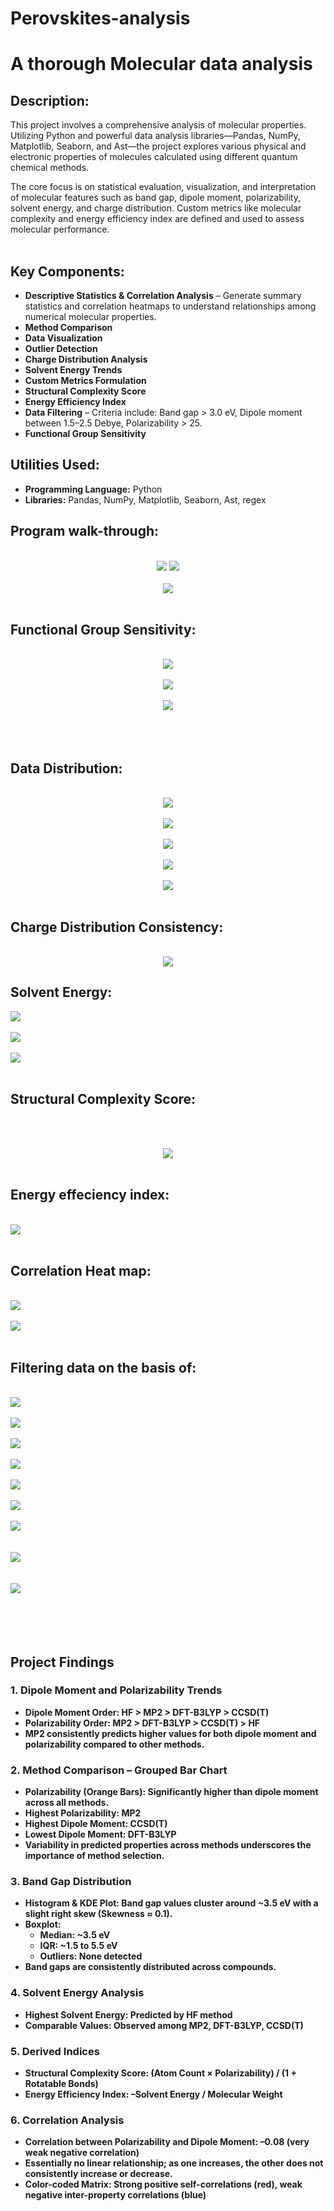 # Perovskites-analysis
<h1>A thorough Molecular data analysis</h1>
<h2>Description:</h2>
This project involves a comprehensive analysis of molecular properties. Utilizing Python and powerful data analysis libraries—Pandas, NumPy, Matplotlib, Seaborn, and Ast—the project explores various physical and electronic properties of molecules calculated using different quantum chemical methods.

The core focus is on statistical evaluation, visualization, and interpretation of molecular features such as band gap, dipole moment, polarizability, solvent energy, and charge distribution. Custom metrics like molecular complexity and energy efficiency index are defined and used to assess molecular performance.
<br />
<br />
<h2>Key Components:</h2>
<ul>
  <li><b>Descriptive Statistics & Correlation Analysis</b> – Generate summary statistics and correlation heatmaps to understand relationships among numerical molecular properties.</li>
  <li><b>Method Comparison</b></li>
  <li><b>Data Visualization</b></li>
  <li><b>Outlier Detection</b></li>
  <li><b>Charge Distribution Analysis</b></li>
  <li><b>Solvent Energy Trends</b></li>
  <li><b>Custom Metrics Formulation</b></li>
  <li><b>Structural Complexity Score</b></li>
  <li><b>Energy Efficiency Index</b></li>
  <li><b>Data Filtering</b> – Criteria include: Band gap > 3.0 eV, Dipole moment between 1.5–2.5 Debye, Polarizability > 25.</li>
  <li><b>Functional Group Sensitivity</b></li>
</ul>

<h2>Utilities Used:</h2>
<ul>
  <li><b>Programming Language:</b> Python</li>
  <li><b>Libraries:</b> Pandas, NumPy, Matplotlib, Seaborn, Ast, regex</li>
</ul>
<h2>Program walk-through:</h2>
<p align="center">
<br/>
<img src="https://media-hosting.imagekit.io/791f13988070407f/a.png?Expires=1841650439&Key-Pair-Id=K2ZIVPTIP2VGHC&Signature=nCkzrE4pw~4n6fgxo1inYYqFWRbdl0I6j9SANpbOCPMI~~BjXq3j-mQ2N5Cu0KsVIfkEi0PDOSqignEUaOzKpVgeVwyRej4yZ3q2O4XpjOKKPUR7hzaXuRxKi4eNDtLHqOrJIx95seFFFJO2VjvT0QfWPwCfs-wVRg8e1I9jZhRtazjQUrFXS5L9T0stHag4pILxI9ZHCaZFMl0os3xEaAB9WV13Ip1ZR8bQ5O~8UZDiI2k-crdsUITWyXUgPT3UoNW8874dpzOBdI1Zrzod49V4Xw7AuAvlJlv4iRmGlPkgxFocVzatZBBdmldfMFM9TU~8latx3J46GS-vgxCo6w__"/>
<img src="https://media-hosting.imagekit.io/eeb98c86cb694995/Screenshot%20(254).png?Expires=1841650373&Key-Pair-Id=K2ZIVPTIP2VGHC&Signature=2T3KKVNpn1kRD61SVB-fbe2U-nv2MWilE5LqcJtJcIGviwsk92SP4UB8J2dNCrmV48p6rxFPzi-pVZPReGd3yAOxvxfP2uugrCoRKDVWOjK4lYuKQdQZs4reL4Z2Au-spA~K25PWWqOtjR3DvGQZzp6Mp1rSSwndpvM5XDwFKx~sK6OADGHu39ZgSRjo5XsGs~ZnUxDM-TwHcmBmJAvxAud7DMy-IlW5NHdINhzmhjZEBAaCPkBjr0~cTiLLA--k134r8RSXwNT43gp9y5CqaOS3z4Bw0Ma02yHXdWj-E0QjMCOw-P7NN5Y1WQDFkl-sUaEd9U9Oxzk~Ci-0BSbAOQ__"/>
<br />
<br />
<img src="https://media-hosting.imagekit.io/5594067a8db440ca/Screenshot%20(255).png?Expires=1841650513&Key-Pair-Id=K2ZIVPTIP2VGHC&Signature=UMzK7tuM6ewbCxhLdUK-9K-TEKS2AMnNnvPQcI3veLR49GTJkljsXLX4B1c2uPgP0vYRkx7~Jb6erJnplW-CrjtjYVx9Y~LYxEjHo49RPxAMbpLDTCmMMKkH1hb3usiGTCnI0seSPUVJPJSim0Tu9ZCItCg6AJG~BnQEzGrPJyt15rsD~QAFobwCVge9nNWv1Ku9U5-odn5WIr5Ht~e6Nf9IsPGsVJGQN5m7Av8A7drgqB-~FjGS-PVf~-remad08ZfHhK4e~ryQBhZ7KFNvCY9sCZWELAy5vYKsg-9ike61Lg3f50ei~pdY7cW5xQ5cszLIAgCUYI61HpM~YCe05g__"/>
<br />
<br />  
<h2>Functional Group Sensitivity:</h2> 
<p align="center">
<br />  
<img src="https://media-hosting.imagekit.io/65004fc7f0f74dd5/Screenshot%20(256).png?Expires=1841650680&Key-Pair-Id=K2ZIVPTIP2VGHC&Signature=pubaiEp2hbA5FTRZ3ir8XFtxZVYXrmrakJHQE0UD29zlZPkHQ4bzlGNLAuCXgTz1eC7o4y7LVyUChFbq8MXOgLYxBOfLaJDRJRQ0ROcQT80S8e3qIIjAkxU7o446Mwia4EVYaqqQksZYPI8TBsdkW58Bkg9X8LHewDsbLQF6ZL4LFaEfmura6nA4XQiMG0tEBjtjLOHi0gXGEPWdO1cbmyG55UiOqulJhRZ5d~ZUSBSsz9wV0a2uAtpQOR0W~IrERtH4XC471EQ2WSuXOORDgpvAu-zdFNkJDf2OvAtZStFrU68PRvQjljicOl3mRiue7vnqc8hsrXU6UBi8uNCUHw__"/>
<br />
<br />
<img src="https://media-hosting.imagekit.io/c91d4aef9632464d/Screenshot%20(258).png?Expires=1841650720&Key-Pair-Id=K2ZIVPTIP2VGHC&Signature=rti884C6tKt3754SH7MB5WhOweXvbNZK~NJ8JoRKleavEXfbhZebqbeXDclert~H5thgdt9I~8Wg8O~PI4hswE5Gbx9bBUf9Bp68kniC4PVRj0syd4naSyQTEl~p7IiNW0F88eNQsVSSY3qq5oJXh~8jEYWJ1QE51L5JIszNL~wU0stbIlnMvs-hrk7RuO18FfZmAzznS9eOqBtGwY6z6Temsp1I-i6VS5U5vRrbgwcqiV6OcqQ9o8WUq0FAOHHdCML05~urL3FJGboKGvTPwnRSw9~2HO~AbvS7BG-XeOuWZhGfFZGqGEWFObcZo08HTB4pJDGRrkNggRA5IcZJcA__"/>
<br />
<br />
<img src="https://media-hosting.imagekit.io/a900d4df35c64961/Screenshot%20(259).png?Expires=1841650773&Key-Pair-Id=K2ZIVPTIP2VGHC&Signature=GSVHsiTzpFkp6HLwgpdAmpdBJZslku-abtHrlUToEnhtHjBd8si3Yy813mgcz6hTitJdacNPZ-u8XR42502mf49AufQ07kmiF7gG-lbFLj-nlmZs1H-WSXgTkfTqdyn4gUQMcl2ChqQfYzSoLoK0jQ~ZVA3b9LXj6Ef6dPOXwohyVXhXF44p7sppNTHmvMVCk313k-cKBcnaeHXwlvPS3qvUWLhh2x8RKBnKep4UgU0PlZA76EN4RjuNuOn00wKMb8wGt4RK0bbMhWi~57HeQyciCaLP7B2~shUeTBJC5xaojUCntzqY~nr88CgEw68YvtOI-CyiLfWxnXo9udWoJg__"/>
<br />
<br />
<br />
<br />
<h2>Data Distribution:</h2>
<p align="center">
<br />
<img src="https://media-hosting.imagekit.io/ac929f015dba4714/Screenshot%20(260).png?Expires=1841650820&Key-Pair-Id=K2ZIVPTIP2VGHC&Signature=c-PT7xpvUY9Kz~U96J3xgZv6sRqXEQVJ2XRkqgM~jCFiqGlsz7~qYnM0fXhp1WSP3onbE~R02rj4eulDOT~Th6MZzCvz-uPh138~EtGfiJUmTNXRavKDNLz4kvssNaTs06uklh4LieK1dOZBltJ9ltSfolt30UQUPxWms3Pr80iMZ24HfSgOL9oONuxiikDJevtfBLbyXUKn2x9QX08OoSB33EOwLLPeN9nZgUyfqU7VfSPDyD2rBMAazOeRLj1bC-uAgKj5acmpg8GIqAWnYdmapziA-aSRJHQGiNGIL4M1GepGgo1f07r0RCFStkbs5qoG2hQXLNCcJr66zvDW4A__"/>
<br />
<br />
<img src="https://media-hosting.imagekit.io/a2bdefcb2d284058/Screenshot%20(261).png?Expires=1841650858&Key-Pair-Id=K2ZIVPTIP2VGHC&Signature=GkOBcgaHvZcK2iz4JcclSBxn6kKgyCGSliY29EAaRWLSSZGQ8J7ZurCYLOz4EKuftYe2rRpeXiqojjU7TZCvAzUBdebVaLmw4npOhJ~IKuKhUdK8VKDXQLWaZ7F~exfiiPyBHHmzHB51c6dJyDb2oLcl1cGJpjiO~GpVnnip2ftrjvmmNG9gOGQrRt4mx-Xhe92d9O6S33RGKvC9gQGAxj0v23IKzwivkbs7EoAsMcOaxLcWjZGpCLxP5JT6VjovEj9CiEZ2hpG00pdw6LlndZAsfbJwHm-hxB-IC3iOBjWUdQYbqqFR8rX1DSR7lWY~yTC06HMgPBU0TzcSCipn~Q__"/>
<br />
<br />
 <b>
<img src="https://media-hosting.imagekit.io/3590802d3f974534/Screenshot%20(262).png?Expires=1841650879&Key-Pair-Id=K2ZIVPTIP2VGHC&Signature=lkbZLZvHPxJ1i4b4X-hfas-KawvGkRSCKltPTfEbp-fzj2KsWN6Z-JUazJkSw~AMx57g6mXP6zvE2ZSHoMNcKOmpVGl6uZM2GKW-vFzmmLNY~BhML1lJ~ot0BwVqkp2NxbYBPpADfVNnmjlYvLHRxM2ww2iY~82acCoOw~5RGS6iEOTvT3qkIFY5skmnmbhfnve0MxZGt8RnuJmo7ZPEYl5x08B1t~JCFswO-5tci~CmCL1V7dEJ2NqaH46Tvj6EPmg4cdV1mXDFHgg8kNQslA~XxAJf0tTj8efzzDQDR1IbBl0E~0QaHl9k9ZY-2-NWgZWxY1ji4XoDtZP5qjaaRw__"/>
<br />
<br />
<img src="https://media-hosting.imagekit.io/28752dbbb22342e7/Screenshot%20(263).png?Expires=1841650904&Key-Pair-Id=K2ZIVPTIP2VGHC&Signature=ZMcWCCfPiNgQvK9UB8b4ziPoew4OVfI7W0bXUBgOLPavdY5vxRlk4Rl9i5Xz6JFUF52dqPKstq~2adVYcTbbE9JCsHhGxUdTu-L~g9vpZ8L8-q-sFIOBoWyTGrDZHyq4ze732FLVqNDjTxzGEbYLVeuNj--M5fBiqgfzNPOr8Ho9QuxUcqUNsl4utJf~XZzNa49ku1~IF~Ne2RmvZmh7t6EpPK5bHXagjkhj6FTRY5P36f9Jo7dbMyWc-9Dfw3TgVrYpoEJCPYvF6K3k2i8IhRqT-D5pNbie9-K2MD4oKUrsm-h5TsFXQBC6gSjT~fe0dWAi-s8me7mF3K6ULMnlRA__"/>
<br />
<br />
<img src="https://media-hosting.imagekit.io/4ea227932be84746/Screenshot%20(264).png?Expires=1841650927&Key-Pair-Id=K2ZIVPTIP2VGHC&Signature=kw40XVq1Gc3dsPb678smNRYCgAw2fxSUMG50fpXHSt1M9c5v15VB2FKtL1m1wcFk1FIp0NVYbGFxoYt3igJ~HtHQq4oWLKPnd5lWal4ziPd-94SFk3~shlbrvtO1cbAA09sE~n4FnIjt57MFIC8jjDLgsqJScDO5VeRrozZfyu~m4EkUsD1ahYRbzp7SL6rxKcD0ecVXbZiMHgbL23sxg7IRemmyou1TDT61kNwBbz0QClAoh-sYJqIk3jKpuVUPiWllAsZICzli44BthJP-ZIu6vkpNeKdeMXqiCUYh8drAkxhX4TL~~ARIwQaJFrdPG3VeCJ9bpM6X0hroGTxTEQ__"/>
<br />
<br />
<h2> Charge Distribution Consistency: </h2> 
<p align="center">
<br />
<img src="https://media-hosting.imagekit.io/147f37211b3140b3/Screenshot%20(264).png?Expires=1841650976&Key-Pair-Id=K2ZIVPTIP2VGHC&Signature=ev8ScQRsqKZbV8T5NzapWkw2ITmPHGwo3fTPLs0m07FoRUL8c6DLHQNcP6O9oLKCHAsyn0pdXZourw8GBbpVsQJBGpiAlOhdpzBYmxheDmCiXf378YW8krC8VL-TxaMLhavOKplrG651kco~E9h9MmpnalXFssTlppL9DW2QG~Y6di5eTVmSiCWHKK0ZpZJBVo2kw6TQWPFOQpSYO6pKbYTuv0Ftfep~A8KE2Pa5tBVxtHnGijfF05Vs6W9lKzm~OV-~xZBPjkXuT0gabr4HMzzHOhgJNhDURzVfoEsGsD-f2w-nOwgIy9psWWJGjyhsA9mKXUtz~ZORG73W0P06Bg__"/>
<h2> Solvent Energy:</h2> 
<img src="https://media-hosting.imagekit.io/7b3bcf4d82f34e70/Screenshot%20(266).png?Expires=1841651002&Key-Pair-Id=K2ZIVPTIP2VGHC&Signature=JQeMqlVqDjakPods-Aya0Isil~8MwJ0Ox1l84eC1STrtsa7QU75XsLczuk~VVTqowK1cDqNI0QjrVZOL19e6aymqyGZnkOcGzyuiQURQygS2Qt8c5JqsbPQTfOhxXzD6LybbsTh9ltCiIOdkKwG0aZQHeTmAxDKTUypNxDLrSS3m4PeGhP701yj4VO1SI~oXlLb93sO9tJ~L7h8vzVt07d4gn-z1O9ZZHsBmum1UWB80QQ~DTL3NnUEYw7CFQ7XfqUztw28Czhp~eM4Gqiqm3G2Zl3XVAMOGF1F51wR59Ebrs2TR9ghLn8Y7RBNjGtEYuWICyQJOuldhuSnYUsTYoA__"/>
<br />
<br />
<img src="https://media-hosting.imagekit.io/9ca8bbb48bf24670/Screenshot%20(267).png?Expires=1841651023&Key-Pair-Id=K2ZIVPTIP2VGHC&Signature=UfK6iwCicU8kFmkbGgdrDsIhq-1kN3kq4WIAz9OdhNthkNE7om3fCBOfRpfZjs0zu0j4z666fG6Ie9mA5~0jmJE6cYlfGsQfPvWMvwl-j8~YbRoLe3eeKTGyW-eExBqYREv2svP7KF2xSNNJEiG74x3E3qnDKP7ndz6~zpW~58PuWK8Wr9mbovzwDHgdg2e3qO80e1FGxU~-39lEX5TjN0~bXZDafNbgMgVErCtZ0boc6ZfSAEPLof3BsOld0hrHFxxa10p~HqEL7B~iXz8PbpF5H0Lv7Ke0wUlI0-E~1nu08WBQnvlbUYZtqLGKX9j4dpAlHg~PbdH-PbVv2pvFtg__"/>
<br />
<br />
<img src="https://media-hosting.imagekit.io/6d7692e29b3f40f0/Screenshot%20(269).png?Expires=1841651053&Key-Pair-Id=K2ZIVPTIP2VGHC&Signature=Cw1FeqVDZdRpNMllF1OyoUVw-w0yQ3yfogHza8Kmv88xcPti6Ss5hog~r0Fo9LUB4F8V3SoNPPIy66OiMVQXJRKuR9TmSHKKwf-ngM0~JR4bQAtyzE-HonmN5VZHFXUCNhnDVo6~oM84H4J67qnxLIUc-8ppeQVtVrkYYDlVU5bY7jgiTZ-EUmmbO1VUbzBiz51beku2HLo-nfWj7-Z8GV5-NM60xa1Km0fkbTADZiYNQrczw1lC9-WTIjPCenjldl~akjU~Bfz10cYutA4THd829Ks9v7dmE6ab9j~It~9c0nwl8PUF949rK1KHrKNlJPxFjTZaGjLI8OIrZCY2YQ__"/>
<br />
<br />
<h2>Structural Complexity Score: </h2>
<br />  
<p align="center">
<br />
<img src="https://media-hosting.imagekit.io/20252f86a3284e41/Screenshot%20(270).png?Expires=1841651093&Key-Pair-Id=K2ZIVPTIP2VGHC&Signature=D-KYPHi2zHIMldeKmh0Fh7vW4Sm5ZpQjJAdwl4goY9Qzyb61hgEzPUXBFvIJzPWewhosY-~MQA8cko3B-XqF~dpG1iIcAXY7Y4J7mI3I1KkF-nvKSYRGR5Cq87XUKqXAClAbgOIdQ-Jhv796d41a8~NOtPDTcczNjE6r0LSLfm3AGNrm6sggCRCjEJx0wRoBc~kqTd-qEtJJl1ULSDkJ5pJkEFnMzhNbycAThnRVrUb3thnetU9AOv02ISdy5dp-kw2vjPEOLICcw3tp1hneXcENvnIPtcoc6r-5OtJQO~91Vpfn-Sx-9LqcvMq0PgFNe3ox7P-CVOc6TwbHSfm2vw__"/>
<br />
<br />
<h2>Energy effeciency index: </h2>
<br />
<img src="https://media-hosting.imagekit.io/ce7e97f67b9148a3/Screenshot%20(271).png?Expires=1841651115&Key-Pair-Id=K2ZIVPTIP2VGHC&Signature=Sgp2R9CMudZHpKFXoyW-iOGcP65qgwbnwMV0ILmGj0s-Qeju1yOQjAOifFabYKO4yBahHZPivIMXT7Csv9PR4QHOeST5soPwAHuXwcppDCLc96fMdep4SjYFO2W1Q8IbN6G-~yUzrnltei03n7~gGW-OsNQAovRUSZn7klQ5duDoGQCfyyWS9iyttkysleDex12p9GjBULS8VTxl~3v-TDgXKeen7fxM-Xb3AuAZXxtYluf3DFIZ~yab-ZnFfKjcduTbGorHqatXYHo33XOrImOIqedgBwH9HX2XhrGnBOCpINZZ8maAdkrIOaKvwc-1cm9LRvoFdxmDwRApPxrVUg__"/>
<br />
<br />
<h2>Correlation Heat map: </h2>
<br />
<img src="https://media-hosting.imagekit.io/30b5856c8d8b4e01/Screenshot%20(272).png?Expires=1841651136&Key-Pair-Id=K2ZIVPTIP2VGHC&Signature=BRuGJf9wM4MMvnzifPDFwAcUL5wwQRiJwDVu4sqjFsflxFhP68-66uoJvnvWlpi6w5vBxBOecJMBMFuS4s-2U7jhBCt~u0qcVPUifray3JA16NFImCZ7TyqLiAZpYomQ6cgDArLNVygjJdm8a2Ski2WSYw0t9LYAnF9T7qDfx4pXXgKmQfbI3XbNfPpbUkLBD1qsyIVy9S2VKRfK223mKPp6dXjitACgoPQsUOD6kqYRaLxmChSE6~ae55WsZIyVjxXM451PA8mr9MR~PS~8KkCKm2ktjSmEEAvng6RclmcjICnBded5Wgj3tB75RCkPxSz4ZOKZw9YehhTWXSy5ug__"/>
<br />
<br />
<b>
<img src="https://media-hosting.imagekit.io/8ebf040dfa1f4f9a/Screenshot%20(273).png?Expires=1841651195&Key-Pair-Id=K2ZIVPTIP2VGHC&Signature=IyRXeinj~HE6bZBFh5NoFDuaV1ua67ZjqKGBtsK2Iz98yiA8N77wx9sOYNAkbCikfYO0GmHNRKuoTWbgU5Ca1rKEDAgmmn7~IXSzZjxTH7MbzzOCgf-Nj5J5H7y74EpyQsw~YyvPXYYzLIjsTKLKxpscAjGds-Z7PzTjOom104-T~2SbT9APMouCsSWcjB0hqZyM15vAR5RTZ7CouY3CHC5HeDa2I7aE-PGPbhSxi3W-v3GY1RL-nsRpEBZa07X5V4O0lzFu4hfHGuhSzyIuIpfjzFESPnYDMZAN53MZabYNVBceEfrTM2FYXUUzCW791InGkTh6n438MBdwUszoFg__"/>
<br />
<br />
<h2>Filtering data on the basis of: </h2>
<br />
<img src="https://media-hosting.imagekit.io/800644b6e40449c7/Screenshot%20(274).png?Expires=1841651214&Key-Pair-Id=K2ZIVPTIP2VGHC&Signature=sUWkQ1-wdLpYg0ySBuOFpUGhnGMxhvE15DZgV7TVHp-VXYlok2pwUoYtNPDVtN-6A4o8uypw8UZbvWyWfKQVtrjk7LrVMytS1N650ibdmTNI4sZLUUG7sQbAxgTZegNdh-ij3jAeSfdBk0~ENYnCLS74owfurDRH5Ty5y2vFpuTKbGelxkzVATZK9aaYaoHOg5lhCsl91oe1o8cBvF~mnZvK76VdBwflz0pVcMsYqWkJGQ5NJkVajqfyrf9YiECdavcDjTYrNLK8DC3xXaC2TwDxcWPmteXa11swbjt0abGUfw74bPnTc3ODcMA~CkF9fH1h88~FKbbkuW979QO6tg__"/>
<br />
<br />
<img src="https://media-hosting.imagekit.io/5be5c7aa88ba41ae/o.png?Expires=1841651965&Key-Pair-Id=K2ZIVPTIP2VGHC&Signature=SzopNCkTFLliJerXZqVgEK2ssYMwMdy4WK~fNzUQwT1lQBfPvlIrVaESFt3Z3hEuhg0fvAvv9~uK-7sbS1urrUaHiwqUmT8oFDvO0MI4fWjpQ-~v4mB-7UfNEu8CnVFQr~mlPsmatzWsRUCh7NO6BrhSsyurpdb8tEOI8VPZnQ5y04KVMJboIAzzTWM-YT3-TAjvBjhnET64dL4KhzNYKx4W7b2bWGAX7HIY7cghohAuBgOYR~ajlEFEjWipV99lmp0yiLpft8WiVRpM3zyZRnCE9GvXGCWsHLBHTj-y0nEj73w5B2hjkTmz3Iqba1fOpel~cN2sLYvUdu-tIh3EIw__"/>
<br />
<br />
<img src="https://media-hosting.imagekit.io/e71ccc9a7d044bc4/Screenshot%20(275).png?Expires=1841652479&Key-Pair-Id=K2ZIVPTIP2VGHC&Signature=z2vOYxLVXNrO8uk4RdtaFNpmKTNqx5kKSXGBJTIJXPhD6GRBSTufw4RTXvWAyTSv1i2u25fVMDy2sC7H~gWsIShiwO49vYZqW7IaTT6BT1176RPVQhXPry~FJTJv5Cioj5FiCpOD1V-~fV3EgULbaSv9jpEu0SCAkuO4Weyr7BIX2Hg3v0CZiA33y2BuOLN7n2QVv9wswofuevPtxRn4JfZ-rNp2sCvmWdlWRVMssFzsQX9jYmf2311vQrfunoxuI8GDHvf1Zlwr06BQWwTwEkS~1KDmjLGPwJMwDT0Bb8We8XnWBrDDMybgwvEjuCjYBLfQ1gGtaqOF7FrMDn02YQ__"/>
<br />
<br />
<img src="https://media-hosting.imagekit.io/766ff940064c4f65/Screenshot%20(276).png?Expires=1841652496&Key-Pair-Id=K2ZIVPTIP2VGHC&Signature=T5q0PnidRQrjo9gAVAFpYSRNBvYt6ayc8vu9d9PbdsgDIi9bpTXnkfNhfAwBlZrO~etZJ2heHWckYJJ3XTJDFJHQTDbP1LOouui0P7Qc-QzHjAnTOR4~OpxoAqYQmROS2-VpEwat6-ylih~11oVxaCCW8xzkK5q~GHx8IcEnxMbS2sbGJH4VWlC6j7IQJv1NtcM00Z~mEOYv~E-FqpYhtKopBLov5SnbqOwHIoxM1CH0kKI4YqTK24j0MPvEqqAVH0J9APiKHzU5UAr0DTPA8eMrmzq4~Zn6utRLzTo1saInpR3nLbWdm9gmtr1RWpRdrffK1ncN8nGaHY-neHXiag__"/>
<br />
<br />
<img src="https://media-hosting.imagekit.io/71f338ef394c426f/headmap.png?Expires=1841652787&Key-Pair-Id=K2ZIVPTIP2VGHC&Signature=R0xzMM3EpCeG5-zXEauxFt03Z3gfrKO8dirTTpuE2rqp0xMvRu-SQGo5tNDQExDESC72RfI9ICgwgsuLQm65XRtYtT~0Z~nBmNfij-7KTiOjfwWPKVYdvO3g4UGhBsUPgj~ChNAKRUtc4Paaf3pZ02TPLohFv80KbfXLDL8QLLQE2fJRbBrslEkwtzbWwhKvosnfs-~mhKC-5QWiU2xRvqyai4E~Ii2suWdCbsDBP79pZnhI3zs01vXSrLsGBB3umC7oy~CFftNGaEVHoIAK73jwMZ5m48WWHbltvRubQM-808zHGturqw01b2kbnUXP7Qwx3XVODQpCUOevGV8aTg__"/>
<br />
<br />
<img src="https://media-hosting.imagekit.io/2d0fad2ea85444f1/Screenshot%20(277).png?Expires=1841652612&Key-Pair-Id=K2ZIVPTIP2VGHC&Signature=zxLGLIYpAhtDguXN4piKHn~b-~IiGMVBOCpoRwZMqPdvYlNEk072vM-cS8wSsC6F9-zV24AW064hfMtfiO6Rg-lFsUMGciHgG8X5sUiTb9fek1xJu9LhjHVlhid3OGa4jcrD14TBBU3wzraWm6GGZ7D2OyLwQP2l1AVbEvtu0q1HbXi1huSKYhbRDFIr9Ol-S7toPM~7ISgeqUisTjGFvdt0zkd~gEBSO0Rxg5c7efa0Tl~lzpxdz6SqvI4F8SqounuwAzE4XGDfdKp88kdRFZ~mzD7kyQDriAXU5uwvbTRq4rWIytBWAIjMN4xDlyLQK1OmdrTZ5X1i5Xtv-CXKSw__"/>
<br />
<br />
<img src="https://media-hosting.imagekit.io/b4818b10852a4840/Screenshot%20(278).png?Expires=1841652648&Key-Pair-Id=K2ZIVPTIP2VGHC&Signature=mMErul~le5Z4fn6VGRm4pJbZFoVGRbmT87W-1qTL8Tt0S6gfxzRrR2qaZQOTXfJxIrofsO60DQ0z~5mQsatelU0sOYRipdgJ6~5ibaUBScFK3-4B7w9SH1eRzStudABL9fC94K3CyTPSkQoIiL0AbDG8Dnst6xB2DiKC4Q6qQNLUOTePhk3Zoce6UMG6qldiq19SeXs8Qr1xy6DIjNq8hEgIoTG3NoJQt6DmuLJob2dGeZbH44UTURCnHeyg6NlBmLETz90Qztkf4c0awivGZrMqnH-mgngKUCDmdAghSuoFDf9F50FGhoskiT3yXLK67xpK1HWPcdOlTyVKPyzCmA__"/>
<br />
<br />
<br />
<img src="https://media-hosting.imagekit.io/e64809c605a64d3d/Screenshot%20(281).png?Expires=1841652667&Key-Pair-Id=K2ZIVPTIP2VGHC&Signature=pwGUjOegTrmB4Ki-N2hM9~BQOnFxY6IUzqx9e8cpzv~AYxdOujMayY2qVDqr0LI5jzh5cNXND3Q5mtkwgA9Ly~pP2CKtAgoxPLdntiXtpRsPH5OnGVWtG4eKvorrXuWwjbs6yaATe1~Escw2TyudbHaMx142W3PLehVTQLd7B3L7L1eHL-W7MqRgv~NSYNJkHqlHGyRK0dJt0XRnftjj~qJe3r4puKWkN5Df57UHuWVeXWubG9sgvlOtoRr7jjAab0BYrtAAkzkUppd5cZKggcrZBxZnetJKSaXF5su3gEZxV-UgrkOstJdTEyNrpXvvtBEh9rPq6iuhLqy9k0mZ6g__"/>
<br />
<br />
<br />
<img src="https://media-hosting.imagekit.io/543afd08aec345cf/Screenshot%20(282).png?Expires=1841652700&Key-Pair-Id=K2ZIVPTIP2VGHC&Signature=xCiSgomrfk5zkPX7G0aFCuba6NvYwu6ecxXgoklwgUrfjrOj3lbh6jf71Jjjvd--76CqI1Ek9Xa5vc~Li743D7rdp6OuL0wywlfB62ioI2P9n1YKukwnd7hSRosm-UZ9yKG3Q4iyKqgEz89SAUh3AtwUiMxkK1b48gFMT6dSun6UlrbHi17KOA~-RR2AGeh1munV0Z55ujc2F6l1usC8xFpMpGKMD~6k9XqIdT3fcgF9aJUFwcDtSk6dpm2IjnyrFx3KzYcY3BRneJyBtz19DNztnoimrfRMFr~s5mdPMYz-HXhPtRVTW5aknbOnRWQF-WYhPplGsP47rSKFKtgK4g__"/>
<br />
<br />
<br />
<img src=""/>
<br />
<br />
<br />
<img src=""/>
<br />

<h2>Project Findings</h2>
<h3>1. Dipole Moment and Polarizability Trends</h3>
<ul>
 <li><strong>Dipole Moment Order:</strong> HF &gt; MP2 &gt; DFT-B3LYP &gt; CCSD(T)</li>
 <li><strong>Polarizability Order:</strong> MP2 &gt; DFT-B3LYP &gt; CCSD(T) &gt; HF</li>
 <li> MP2 consistently predicts higher values for both dipole moment and polarizability compared to other methods.</li>
</ul>

<h3>2. Method Comparison – Grouped Bar Chart</h3>
<ul>
 <li><strong>Polarizability (Orange Bars):</strong> Significantly higher than dipole moment across all methods.</li>
 <li><strong>Highest Polarizability:</strong> MP2</li>
 <li><strong>Highest Dipole Moment:</strong> CCSD(T)</li>
 <li><strong>Lowest Dipole Moment:</strong> DFT-B3LYP</li>
 <li> Variability in predicted properties across methods underscores the importance of method selection.</li>
</ul>

<h3>3. Band Gap Distribution</h3>
<ul>
 <li><strong>Histogram & KDE Plot:</strong> Band gap values cluster around ~3.5 eV with a slight right skew (Skewness ≈ 0.1).</li>
 <li><strong>Boxplot:</strong>
<ul>
 <li><strong>Median:</strong> ~3.5 eV</li>
 <li><strong>IQR:</strong> ~1.5 to 5.5 eV</li>
 <li><strong>Outliers:</strong> None detected</li>
</ul>
</li>
 <li>Band gaps are consistently distributed across compounds.</li>
</ul>


<h3>4. Solvent Energy Analysis</h3>
<ul>
 <li><strong>Highest Solvent Energy:</strong> Predicted by HF method</li>
 <li><strong>Comparable Values:</strong> Observed among MP2, DFT-B3LYP, CCSD(T)</li>
</ul>

<h3>5. Derived Indices</h3>
<ul>
  <li><strong>Structural Complexity Score:</strong> (Atom Count × Polarizability) / (1 + Rotatable Bonds)</li>
  <li><strong>Energy Efficiency Index:</strong> –Solvent Energy / Molecular Weight</li>
</ul>

<h3>6. Correlation Analysis</h3>
<ul>
  <li><strong>Correlation between Polarizability and Dipole Moment:</strong> –0.08 (very weak negative correlation)</li>
  <li>Essentially no linear relationship; as one increases, the other does not consistently increase or decrease.</li>
  <li><strong>Color-coded Matrix:</strong> Strong positive self-correlations (red), weak negative inter-property correlations (blue)</li>
</ul>

<!--
 ```diff
- text in red
+ text in green
! text in orange
# text in gray
@@ text in purple (and bold)@@
```
--!>
